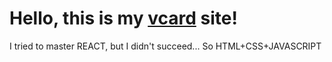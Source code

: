 # Hello, this is my [vcard](https://purpleprud.github.io/Front-end-practice/) site!
I tried to master REACT, but I didn't succeed... So HTML+CSS+JAVASCRIPT
